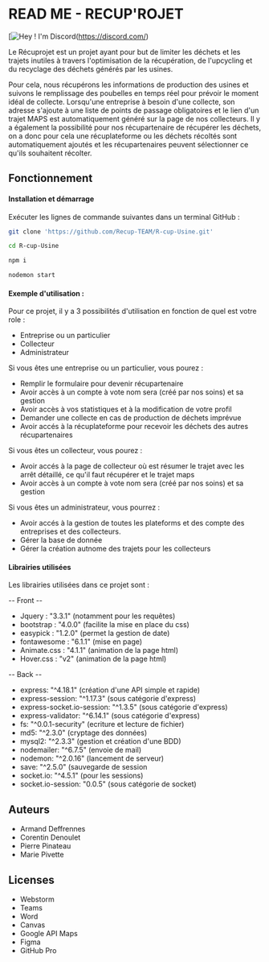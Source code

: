 # READ ME - RECUP'ROJET 

[![Hey ! I'm Discord](https://cdn.discordapp.com/attachments/978557928195915796/988729043706851338/unknown.png=250x)(https://discord.com/)

Le Récuprojet est un projet ayant pour but de limiter les déchets et les trajets inutiles à travers l'optimisation de la récupération, de l'upcycling et du recyclage des déchets générés par les usines.

Pour cela, nous récupérons les informations de production des usines et suivons le remplissage des poubelles en temps réel pour prévoir le moment idéal de collecte. 
Lorsqu'une entreprise à besoin d'une collecte, son adresse s'ajoute à une liste de points de passage obligatoires et le lien d'un trajet MAPS est automatiquement généré sur la page de nos collecteurs. Il y a également la possibilité pour nos récupartenaire de récupérer les déchets, on a donc pour cela une récuplateforme ou les déchets récoltés sont automatiquement ajoutés et les récupartenaires peuvent sélectionner ce qu'ils souhaitent récolter.

## Fonctionnement

#### Installation et démarrage
Exécuter les lignes de commande suivantes dans un terminal GitHub :
```bash
git clone 'https://github.com/Recup-TEAM/R-cup-Usine.git'
```
```bash
cd R-cup-Usine
```
```bash
npm i
```
```bash
nodemon start
```

#### Exemple d'utilisation :
Pour ce projet, il y a 3 possibilités d'utilisation en fonction de quel est votre role :
- Entreprise ou un particulier
- Collecteur
- Administrateur

Si vous êtes une entreprise ou un particulier, vous pourez :
- Remplir le formulaire pour devenir récupartenaire
- Avoir accès à un compte à vote nom sera (créé par nos soins) et sa gestion
- Avoir accès à vos statistiques et à la modification de votre profil
- Demander une collecte en cas de production de déchets imprévue
- Avoir accés à la récuplateforme pour recevoir les déchets des autres récupartenaires

Si vous êtes un collecteur, vous pourez :
- Avoir accés à la page de collecteur où est résumer le trajet avec les arrêt détaillé, ce qu'il faut récupérer et le trajet maps
- Avoir accès à un compte à vote nom sera (créé par nos soins) et sa gestion

Si vous êtes un administrateur, vous pourrez :
- Avoir accés à la gestion de toutes les plateforms et des compte des entreprises et des collecteurs.
- Gérer la base de donnée
- Gérer la création autnome des trajets pour les collecteurs

#### Librairies utilisées
Les librairies utilisées dans ce projet sont :

-- Front --
- Jquery : "3.3.1" (notamment pour les requêtes)
- bootstrap : "4.0.0" (facilite la mise en place du css)
- easypick : "1.2.0" (permet la gestion de date)
- fontawesome : "6.1.1" (mise en page)
- Animate.css : "4.1.1" (animation de la page html)
- Hover.css : "v2" (animation de la page html)

-- Back --
- express: "^4.18.1" (création d'une API simple et rapide)
- express-session: "^1.17.3" (sous catégorie d'express)
- express-socket.io-session: "^1.3.5" (sous catégorie d'express)
- express-validator: "^6.14.1" (sous catégorie d'express)
- fs: "^0.0.1-security" (ecriture et lecture de fichier)
- md5: "^2.3.0" (cryptage des données)
- mysql2: "^2.3.3" (gestion et création d'une BDD)
- nodemailer: "^6.7.5" (envoie de mail)
- nodemon: "^2.0.16" (lancement de serveur)
- save: "^2.5.0" (sauvegarde de session
- socket.io: "^4.5.1" (pour les sessions)
- socket.io-session: "0.0.5" (sous catégorie de socket)

## Auteurs
- Armand Deffrennes
- Corentin Denoulet
- Pierre Pinateau
- Marie Pivette

## Licenses
- Webstorm
- Teams
- Word
- Canvas
- Google API Maps
- Figma
- GitHub Pro
